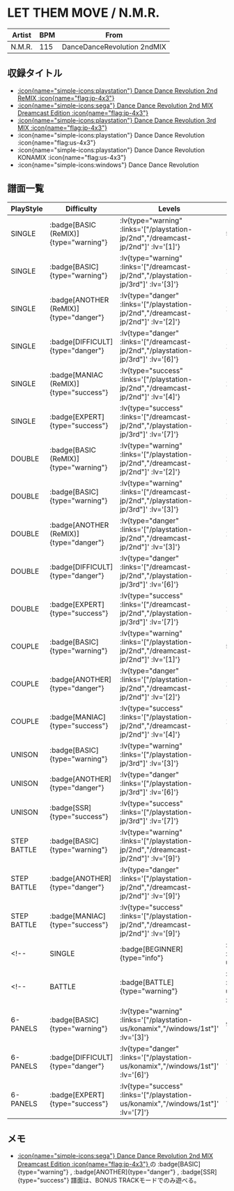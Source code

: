 # LET THEM MOVE / N.M.R.

|Artist|BPM|From|
|------|---|----|
|N.M.R.|115|DanceDanceRevolution 2ndMIX|

## 収録タイトル

- [ :icon{name="simple-icons:playstation"} Dance Dance Revolution 2nd ReMIX :icon{name="flag:jp-4x3"} ](/playstation-jp/2nd)
- [ :icon{name="simple-icons:sega"} Dance Dance Revolution 2nd MIX Dreamcast Edition :icon{name="flag:jp-4x3"} ](/dreamcast-jp/2nd)
- [ :icon{name="simple-icons:playstation"} Dance Dance Revolution 3rd MIX :icon{name="flag:jp-4x3"} ](/playstation-jp/3rd)
- :icon{name="simple-icons:playstation"} Dance Dance Revolution :icon{name="flag:us-4x3"}
- :icon{name="simple-icons:playstation"} Dance Dance Revolution KONAMIX :icon{name="flag:us-4x3"}
- :icon{name="simple-icons:windows"} Dance Dance Revolution

## 譜面一覧

|PlayStyle|Difficulty|Levels|Notes|Movie|
|---------|----------|------|-----|-----|
|SINGLE| :badge[BASIC (ReMIX)]{type="warning"} | :lv{type="warning" :links='["/playstation-jp/2nd","/dreamcast-jp/2nd"]' :lv='[1]'} |56/0||
|SINGLE| :badge[BASIC]{type="warning"} | :lv{type="warning" :links='["/dreamcast-jp/2nd","/playstation-jp/3rd"]' :lv='[3]'} |107/0||
|SINGLE| :badge[ANOTHER (ReMIX)]{type="danger"} | :lv{type="danger" :links='["/playstation-jp/2nd","/dreamcast-jp/2nd"]' :lv='[2]'} |112/0||
|SINGLE| :badge[DIFFICULT]{type="danger"} | :lv{type="danger" :links='["/dreamcast-jp/2nd","/playstation-jp/3rd"]' :lv='[6]'} |150/0||
|SINGLE| :badge[MANIAC (ReMIX)]{type="success"} | :lv{type="success" :links='["/playstation-jp/2nd","/dreamcast-jp/2nd"]' :lv='[4]'} |161/0||
|SINGLE| :badge[EXPERT]{type="success"} | :lv{type="success" :links='["/dreamcast-jp/2nd","/playstation-jp/3rd"]' :lv='[7]'} |198/0||
|DOUBLE| :badge[BASIC (ReMIX)]{type="warning"} | :lv{type="warning" :links='["/playstation-jp/2nd","/dreamcast-jp/2nd"]' :lv='[2]'} |101/0||
|DOUBLE| :badge[BASIC]{type="warning"} | :lv{type="warning" :links='["/dreamcast-jp/2nd","/playstation-jp/3rd"]' :lv='[3]'} |110/0||
|DOUBLE| :badge[ANOTHER (ReMIX)]{type="danger"} | :lv{type="danger" :links='["/playstation-jp/2nd","/dreamcast-jp/2nd"]' :lv='[3]'} |143/0||
|DOUBLE| :badge[DIFFICULT]{type="danger"} | :lv{type="danger" :links='["/dreamcast-jp/2nd","/playstation-jp/3rd"]' :lv='[6]'} |126/0||
|DOUBLE| :badge[EXPERT]{type="success"} | :lv{type="success" :links='["/dreamcast-jp/2nd","/playstation-jp/3rd"]' :lv='[7]'} |165/0||
|COUPLE| :badge[BASIC]{type="warning"} | :lv{type="warning" :links='["/playstation-jp/2nd","/dreamcast-jp/2nd"]' :lv='[1]'} |56/0||
|COUPLE| :badge[ANOTHER]{type="danger"} | :lv{type="danger" :links='["/playstation-jp/2nd","/dreamcast-jp/2nd"]' :lv='[2]'} |106/0||
|COUPLE| :badge[MANIAC]{type="success"} | :lv{type="success" :links='["/playstation-jp/2nd","/dreamcast-jp/2nd"]' :lv='[4]'} |147/0||
|UNISON| :badge[BASIC]{type="warning"} | :lv{type="warning" :links='["/playstation-jp/3rd"]' :lv='[3]'} |||
|UNISON| :badge[ANOTHER]{type="danger"} | :lv{type="danger" :links='["/playstation-jp/3rd"]' :lv='[6]'} |||
|UNISON| :badge[SSR]{type="success"} | :lv{type="success" :links='["/playstation-jp/3rd"]' :lv='[7]'} |||
|STEP BATTLE| :badge[BASIC]{type="warning"} | :lv{type="warning" :links='["/playstation-jp/2nd","/dreamcast-jp/2nd"]' :lv='[9]'} |||
|STEP BATTLE| :badge[ANOTHER]{type="danger"} | :lv{type="danger" :links='["/playstation-jp/2nd","/dreamcast-jp/2nd"]' :lv='[9]'} |||
|STEP BATTLE| :badge[MANIAC]{type="success"} | :lv{type="success" :links='["/playstation-jp/2nd","/dreamcast-jp/2nd"]' :lv='[9]'} |||
<!-- |SINGLE| :badge[BEGINNER]{type="info"} | :lv{type="info" :links='["/playstation-us/1st"]' :lv='[1]'} |69/0|| -->
<!-- |BATTLE| :badge[BATTLE]{type="warning"} | :lv{type="warning" :links='["/playstation-us/konamix","/windows/1st"]' :lv='[2,5]'} |||
|6-PANELS| :badge[BASIC]{type="warning"} | :lv{type="warning" :links='["/playstation-us/konamix","/windows/1st"]' :lv='[3]'} |95/0||
|6-PANELS| :badge[DIFFICULT]{type="danger"} | :lv{type="danger" :links='["/playstation-us/konamix","/windows/1st"]' :lv='[6]'} |150/0||
|6-PANELS| :badge[EXPERT]{type="success"} | :lv{type="success" :links='["/playstation-us/konamix","/windows/1st"]' :lv='[7]'} |198/0|| -->

## メモ

- [ :icon{name="simple-icons:sega"} Dance Dance Revolution 2nd MIX Dreamcast Edition :icon{name="flag:jp-4x3"} ](/dreamcast-jp/2nd)の :badge[BASIC]{type="warning"} , :badge[ANOTHER]{type="danger"} , :badge[SSR]{type="success"} 譜面は、BONUS TRACKモードでのみ遊べる。
